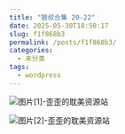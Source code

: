 ```yaml
---
title: "狼叔合集 20-22"
date: 2025-05-30T18:50:17
slug: f1f868b3
permalink: /posts/f1f868b3/
categories:
  - 未分类
tags:
  - wordpress
---
```


![图片[1]-歪歪的耽美资源站](/images/wp/f1f868b3-019dbef9.jpg)

![图片[2]-歪歪的耽美资源站](/images/wp/f1f868b3-a8286209.jpg)
